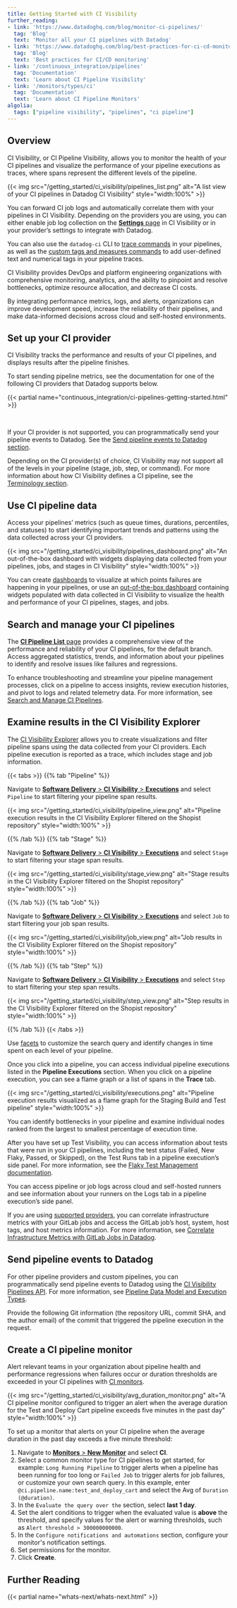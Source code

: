 ```yaml
---
title: Getting Started with CI Visibility
further_reading:
- link: 'https://www.datadoghq.com/blog/monitor-ci-pipelines/'
  tag: 'Blog'
  text: 'Monitor all your CI pipelines with Datadog'
- link: 'https://www.datadoghq.com/blog/best-practices-for-ci-cd-monitoring/'
  tag: 'Blog'
  text: 'Best practices for CI/CD monitoring'
- link: '/continuous_integration/pipelines'
  tag: 'Documentation'
  text: 'Learn about CI Pipeline Visibility'
- link: '/monitors/types/ci'
  tag: 'Documentation'
  text: 'Learn about CI Pipeline Monitors'
algolia:
  tags: ["pipeline visibility", "pipelines", "ci pipeline"]
---
```


## Overview

CI Visibility, or CI Pipeline Visibility, allows you to monitor the health of your CI pipelines and visualize the performance of your pipeline executions as traces, where spans represent the different levels of the pipeline. 

{{< img src="/getting_started/ci_visibility/pipelines_list.png" alt="A list view of your CI pipelines in Datadog CI Visibility" style="width:100%" >}}

You can forward CI job logs and automatically correlate them with your pipelines in CI Visibility. Depending on the providers you are using, you can either enable job log collection on the [**Settings** page][1] in CI Visibility or in your provider’s settings to integrate with Datadog.

You can also use the `datadog-ci` CLI to [trace commands][2] in your pipelines, as well as the [custom tags and measures commands][3] to add user-defined text and numerical tags in your pipeline traces.

CI Visibility provides DevOps and platform engineering organizations with comprehensive monitoring, analytics, and the ability to pinpoint and resolve bottlenecks, optimize resource allocation, and decrease CI costs. 

By integrating performance metrics, logs, and alerts, organizations can improve development speed, increase the reliability of their pipelines, and make data-informed decisions across cloud and self-hosted environments.

## Set up your CI provider

CI Visibility tracks the performance and results of your CI pipelines, and displays results after the pipeline finishes. 

To start sending pipeline metrics, see the documentation for one of the following CI providers that Datadog supports below.

{{< partial name="continuous_integration/ci-pipelines-getting-started.html" >}}

</br>

If your CI provider is not supported, you can programmatically send your pipeline events to Datadog. See the [Send pipeline events to Datadog section](#send-pipeline-events-to-datadog).

Depending on the CI provider(s) of choice, CI Visibility may not support all of the levels in your pipeline (stage, job, step, or command). For more information about how CI Visibility defines a CI pipeline, see the [Terminology section][4].

## Use CI pipeline data

Access your pipelines’ metrics (such as queue times, durations, percentiles, and statuses) to start identifying important trends and patterns using the data collected across your CI providers. 

{{< img src="/getting_started/ci_visibility/pipelines_dashboard.png" alt="An out-of-the-box dashboard with widgets displaying data collected from your pipelines, jobs, and stages in CI Visibility" style="width:100%" >}}

You can create [dashboards][5] to visualize at which points failures are happening in your pipelines, or use an [out-of-the-box dashboard][6] containing widgets populated with data collected in CI Visibility to visualize the health and performance of your CI pipelines, stages, and jobs.

## Search and manage your CI pipelines

The [**CI Pipeline List** page][7] provides a comprehensive view of the performance and reliability of your CI pipelines, for the default branch. Access aggregated statistics, trends, and information about your pipelines to identify and resolve issues like failures and regressions.

To enhance troubleshooting and streamline your pipeline management processes, click on a pipeline to access insights, review execution histories, and pivot to logs and related telemetry data. For more information, see [Search and Manage CI Pipelines][8].

## Examine results in the CI Visibility Explorer

The [CI Visibility Explorer][9] allows you to create visualizations and filter pipeline spans using the data collected from your CI providers. Each pipeline execution is reported as a trace, which includes stage and job information. 

{{< tabs >}}
{{% tab "Pipeline" %}}

Navigate to [**Software Delivery** > **CI Visibility** > **Executions**][101] and select `Pipeline` to start filtering your pipeline span results. 

{{< img src="/getting_started/ci_visibility/pipeline_view.png" alt="Pipeline execution results in the CI Visibility Explorer filtered on the Shopist repository" style="width:100%" >}}

[101]: https://app.datadoghq.com/ci/pipeline-executions?query=ci_level%3Apipeline

{{% /tab %}}
{{% tab "Stage" %}}

Navigate to [**Software Delivery** > **CI Visibility** > **Executions**][101] and select `Stage` to start filtering your stage span results. 

{{< img src="/getting_started/ci_visibility/stage_view.png" alt="Stage results in the CI Visibility Explorer filtered on the Shopist repository" style="width:100%" >}}

[101]: https://app.datadoghq.com/ci/pipeline-executions?query=ci_level%3Astage

{{% /tab %}}
{{% tab "Job" %}}

Navigate to [**Software Delivery** > **CI Visibility** > **Executions**][101] and select `Job` to start filtering your job span results. 

{{< img src="/getting_started/ci_visibility/job_view.png" alt="Job results in the CI Visibility Explorer filtered on the Shopist repository" style="width:100%" >}}

[101]: https://app.datadoghq.com/ci/pipeline-executions?query=ci_level%3Ajob

{{% /tab %}}
{{% tab "Step" %}}

Navigate to [**Software Delivery** > **CI Visibility** > **Executions**][101] and select `Step` to start filtering your step span results. 

{{< img src="/getting_started/ci_visibility/step_view.png" alt="Step results in the CI Visibility Explorer filtered on the Shopist repository" style="width:100%" >}}

[101]: https://app.datadoghq.com/ci/pipeline-executions?query=ci_level%3Astep

{{% /tab %}}
{{< /tabs >}}

Use [facets][9] to customize the search query and identify changes in time spent on each level of your pipeline.

Once you click into a pipeline, you can access individual pipeline executions listed in the **Pipeline Executions** section. When you click on a pipeline execution, you can see a flame graph or a list of spans in the **Trace** tab. 

{{< img src="/getting_started/ci_visibility/executions.png" alt="Pipeline execution results visualized as a flame graph for the Staging Build and Test pipeline" style="width:100%" >}}

You can identify bottlenecks in your pipeline and examine individual nodes ranked from the largest to smallest percentage of execution time. 

After you have set up Test Visibility, you can access information about tests that were run in your CI pipelines, including the test status (Failed, New Flaky, Passed, or Skipped), on the Test Runs tab in a pipeline execution’s side panel. For more information, see the [Flaky Test Management documentation][10].

You can access pipeline or job logs across cloud and self-hosted runners and see information about your runners on the Logs tab in a pipeline execution’s side panel.

If you are using [supported providers][11], you can correlate infrastructure metrics with your GitLab jobs and access the GitLab job’s host, system, host tags, and host metrics information. For more information, see [Correlate Infrastructure Metrics with GitLab Jobs in Datadog][12].

## Send pipeline events to Datadog

For other pipeline providers and custom pipelines, you can programmatically send pipeline events to Datadog using the [CI Visibility Pipelines API][16]. For more information, see [Pipeline Data Model and Execution Types][13].

Provide the following Git information (the repository URL, commit SHA, and the author email) of the commit that triggered the pipeline execution in the request.

## Create a CI pipeline monitor

Alert relevant teams in your organization about pipeline health and performance regressions when failures occur or duration thresholds are exceeded in your CI pipelines with [CI monitors][14].

{{< img src="/getting_started/ci_visibility/avg_duration_monitor.png" alt="A CI pipeline monitor configured to trigger an alert when the average duration for the Test and Deploy Cart pipeline exceeds five minutes in the past day" style="width:100%" >}}

To set up a monitor that alerts on your CI pipeline when the average duration in the past day exceeds a five minute threshold:

1. Navigate to [**Monitors** > **New Monitor**][15] and select **CI**. 
1. Select a common monitor type for CI pipelines to get started, for example: `Long Running Pipeline` to trigger alerts when a pipeline has been running for too long or `Failed Job` to trigger alerts for job failures, or customize your own search query. In this example, enter `@ci.pipeline.name:test_and_deploy_cart` and select the Avg of `Duration (@duration)`.
1. In the `Evaluate the query over the` section, select **last 1 day**. 
1. Set the alert conditions to trigger when the evaluated value is **above** the threshold, and specify values for the alert or warning thresholds, such as `Alert threshold > 300000000000`.
1. In the `Configure notifications and automations` section, configure your monitor's notification settings.
1. Set permissions for the monitor.
1. Click **Create**.

## Further Reading

{{< partial name="whats-next/whats-next.html" >}}

[1]: https://app.datadoghq.com/ci/settings
[2]: /continuous_integration/pipelines/custom_commands/
[3]: /continuous_integration/pipelines/custom_tags_and_measures/
[4]: /continuous_integration/pipelines/?tab=githubactions#terminology
[5]: /dashboards/
[6]: https://app.datadoghq.com/dash/integration/30516/ci-visibility---pipelines-dashboard
[7]: https://app.datadoghq.com/ci/pipelines
[8]: /continuous_integration/search/
[9]: /continuous_integration/explorer
[10]: /tests/guides/flaky_test_management/
[11]: /continuous_integration/pipelines/?tab=githubactions#supported-features
[12]: /continuous_integration/guides/infrastructure_metrics_with_gitlab/
[13]: /continuous_integration/guides/pipeline_data_model/
[14]: /monitors/types/ci/?tab=pipelines
[15]: https://app.datadoghq.com/monitors/create
[16]: /api/latest/ci-visibility-pipelines/